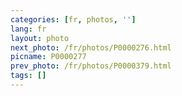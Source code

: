 ```yaml
---
categories: [fr, photos, '']
lang: fr
layout: photo
next_photo: /fr/photos/P0000276.html
picname: P0000277
prev_photo: /fr/photos/P0000379.html
tags: []
---
```

